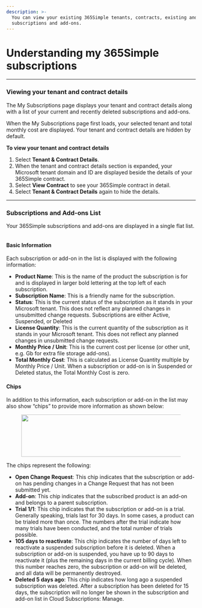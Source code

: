 ```yaml
---
description: >-
  You can view your existing 365Simple tenants, contracts, existing and deleted
  subscriptions and add-ons.
---
```


# Understanding my 365Simple subscriptions

***

### Viewing your tenant and contract details <a href="#tenant-and-contract-details" id="tenant-and-contract-details"></a>

The My Subscriptions page displays your tenant and contract details along with a list of your current and recently deleted subscriptions and add-ons.

When the My Subscriptions page first loads, your selected tenant and total monthly cost are displayed. Your tenant and contract details are hidden by default.

**To view your tenant and contract details**

1. Select **Tenant & Contract Details**.
2. When the tenant and contract details section is expanded, your Microsoft tenant domain and ID are displayed beside the details of your 365Simple contract.
3. Select **View Contract** to see your 365Simple contract in detail.
4. Select **Tenant & Contract Details** again to hide the details.

***

### Subscriptions and Add-ons List <a href="#subscriptions-and-add-ons-list" id="subscriptions-and-add-ons-list"></a>

Your 365Simple subscriptions and add-ons are displayed in a single flat list.

<figure><img src="https://help.pyracloud.com/wp-content/uploads/2019/12/image-10-1024x114.png" alt=""><figcaption></figcaption></figure>

#### Basic Information <a href="#basic-information" id="basic-information"></a>

Each subscription or add-on in the list is displayed with the following information:

* **Product Name**: This is the name of the product the subscription is for and is displayed in larger bold lettering at the top left of each subscription.
* **Subscription Name**: This is a friendly name for the subscription.
* **Status**: This is the current status of the subscription as it stands in your Microsoft tenant. This does not reflect any planned changes in unsubmitted change requests. Subscriptions are either Active, Suspended, or Deleted
* **License Quantity**: This is the current quantity of the subscription as it stands in your Microsoft tenant. This does not reflect any planned changes in unsubmitted change requests.
* **Monthly Price / Unit**: This is the current cost per license (or other unit, e.g. Gb for extra file storage add-ons).
* **Total Monthly Cost**: This is calculated as License Quantity multiple by Monthly Price / Unit. When a subscription or add-on is in Suspended or Deleted status, the Total Monthly Cost is zero.

#### Chips <a href="#chips" id="chips"></a>

In addition to this information, each subscription or add-on in the list may also show “chips” to provide more information as shown below:

<figure><img src="https://help.pyracloud.com/wp-content/uploads/2019/12/image-11-1024x112.png" alt="" height="112" width="1024"><figcaption></figcaption></figure>

The chips represent the following:

* **Open Change Request**: This chip indicates that the subscription or add-on has pending changes in a Change Request that has not been submitted yet.
* **Add-on**: This chip indicates that the subscribed product is an add-on and belongs to a parent subscription.
* **Trial 1/1**: This chip indicates that the subscription or add-on is a trial. Generally speaking, trials last for 30 days. In some cases, a product can be trialed more than once. The numbers after the trial indicate how many trials have been conducted, and the total number of trials possible.
* **105 days to reactivate**: This chip indicates the number of days left to reactivate a suspended subscription before it is deleted. When a subscription or add-on is suspended, you have up to 90 days to reactivate it (plus the remaining days in the current billing cycle). When this number reaches zero, the subscription or add-on will be deleted, and all data will be permanently destroyed.
* **Deleted 5 days ago**: This chip indicates how long ago a suspended subscription was deleted. After a subscription has been deleted for 15 days, the subscription will no longer be shown in the subscription and add-on list in Cloud Subscriptions: Manage.
